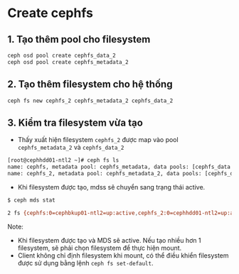 # Create cephfs
## 1. Tạo thêm pool cho filesystem
```sh
ceph osd pool create cephfs_data_2
ceph osd pool create cephfs_metadata_2
```
## 2. Tạo thêm filesystem cho hệ thống
```sh
ceph fs new cephfs_2 cephfs_metadata_2 cephfs_data_2
```
## 3. Kiểm tra filesystem vừa tạo
- Thấy xuất hiện filesystem `cephfs_2` được map vào pool `cephfs_metadata_2` và `cephfs_data_2`
```sh
[root@cephhdd01-ntl2 ~]# ceph fs ls
name: cephfs, metadata pool: cephfs_metadata, data pools: [cephfs_data ]
name: cephfs_2, metadata pool: cephfs_metadata_2, data pools: [cephfs_data_2 ]
```
- Khi filesystem được tạo, mdss sẽ chuyển sang trạng thái active.
```sh
$ ceph mds stat

2 fs {cephfs:0=cephbkup01-ntl2=up:active,cephfs_2:0=cephhdd01-ntl2=up:active,cephfs_3:0=cephssd01-ntl2=up:stanby}
```
Note:
- Khi filesystem được tạo và MDS sẽ active. Nếu tạo nhiều hơn 1 filesystem, sẽ phải chọn filesystem để thực hiện mount.
- Client không chỉ định filesystem khi mount, có thể điều khiển filesystem được sử dụng bằng lệnh `ceph fs set-default`.
